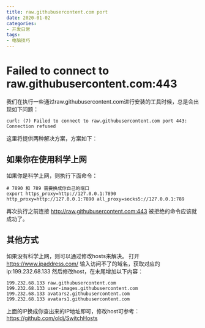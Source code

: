 ```yaml
---
title: raw.githubusercontent.com port
date: 2020-01-02
categories: 
- 开发日常
tags: 
- 电脑技巧
---
```

# Failed to connect to raw.githubusercontent.com:443
我们在执行一些通过raw.githubusercontent.com进行安装的工具时候，总是会出现如下问题：
```
curl: (7) Failed to connect to raw.githubusercontent.com port 443: Connection refused
```
这里将提供两种解决方案，方案如下：
## 如果你在使用科学上网
如果你是科学上网，则执行下面命令：
```
# 7890 和 789 需要换成你自己的端口
export https_proxy=http://127.0.0.1:7890 http_proxy=http://127.0.0.1:7890 all_proxy=socks5://127.0.0.1:789
```
再次执行之前连接 http://raw.githubusercontent.com:443 被拒绝的命令应该就成功了。

## 其他方式
如果没有科学上网，则可以通过修改hosts来解决。
打开 https://www.ipaddress.com/ 输入访问不了的域名，获取对应的ip:199.232.68.133
然后修改host，在末尾增加以下内容：
```
199.232.68.133 raw.githubusercontent.com
199.232.68.133 user-images.githubusercontent.com
199.232.68.133 avatars2.githubusercontent.com
199.232.68.133 avatars1.githubusercontent.com
```
上面的IP换成你查出来的IP地址即可，修改host可参考：https://github.com/oldj/SwitchHosts




